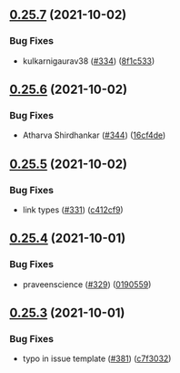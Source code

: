 ## [0.25.7](https://github.com/EddieHubCommunity/LinkFree/compare/v0.25.6...v0.25.7) (2021-10-02)


### Bug Fixes

* kulkarnigaurav38 ([#334](https://github.com/EddieHubCommunity/LinkFree/issues/334)) ([8f1c533](https://github.com/EddieHubCommunity/LinkFree/commit/8f1c533074b6af2cbf4c82b3d4c2c81f38371371))



## [0.25.6](https://github.com/EddieHubCommunity/LinkFree/compare/v0.25.5...v0.25.6) (2021-10-02)


### Bug Fixes

* Atharva Shirdhankar ([#344](https://github.com/EddieHubCommunity/LinkFree/issues/344)) ([16cf4de](https://github.com/EddieHubCommunity/LinkFree/commit/16cf4de4e54a3d7300e4eca5b9df5ede7aaa24ca))



## [0.25.5](https://github.com/EddieHubCommunity/LinkFree/compare/v0.25.4...v0.25.5) (2021-10-02)


### Bug Fixes

* link types ([#331](https://github.com/EddieHubCommunity/LinkFree/issues/331)) ([c412cf9](https://github.com/EddieHubCommunity/LinkFree/commit/c412cf9f1433c80b35e54a84d69d1ab083c56a37))



## [0.25.4](https://github.com/EddieHubCommunity/LinkFree/compare/v0.25.3...v0.25.4) (2021-10-01)


### Bug Fixes

* praveenscience ([#329](https://github.com/EddieHubCommunity/LinkFree/issues/329)) ([0190559](https://github.com/EddieHubCommunity/LinkFree/commit/0190559b047a334ac93bc56c9b613b203d5496ec))



## [0.25.3](https://github.com/EddieHubCommunity/LinkFree/compare/v0.25.2...v0.25.3) (2021-10-01)


### Bug Fixes

* typo in issue template ([#381](https://github.com/EddieHubCommunity/LinkFree/issues/381)) ([c7f3032](https://github.com/EddieHubCommunity/LinkFree/commit/c7f3032dd5bf5338bd0b4172ed61e641bcdce73b))



